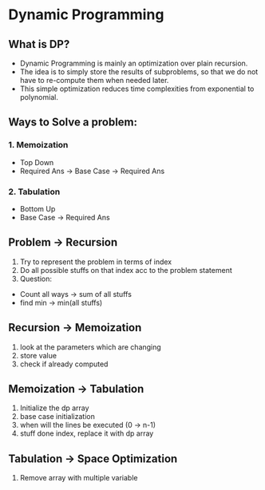 # Dynamic Programming

## What is DP?
- Dynamic Programming is mainly an optimization over plain recursion.
- The idea is to simply store the results of subproblems, so that we do not have to re-compute them when needed later. 
- This simple optimization reduces time complexities from exponential to polynomial.

## Ways to Solve a problem:
### 1. Memoization
- Top Down
- Required Ans -> Base Case -> Required Ans

### 2. Tabulation
- Bottom Up
- Base Case -> Required Ans

## Problem -> Recursion
1. Try to represent the problem in terms of index
2. Do all possible stuffs on that index acc to the problem statement
3. Question:
- Count all ways -> sum of all stuffs
- find min -> min(all stuffs)

## Recursion -> Memoization
1. look at the parameters which are changing
2. store value 
3. check if already computed

## Memoization -> Tabulation
1. Initialize the dp array
2. base case initialization
3. when will the lines be executed (0 -> n-1)
4. stuff done index, replace it with dp array

## Tabulation -> Space Optimization
1. Remove array with multiple variable
